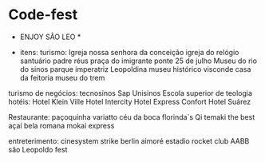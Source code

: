 # Code-fest
* ENJOY SÂO LEO *






* itens:
  turismo:
Igreja nossa senhora da conceição 
igreja do relógio
santuário padre réus
praça do imigrante
ponte 25 de julho
Museu do rio do sinos
parque imperatriz Leopoldina
museu histórico visconde
casa da feitoria
museu do trem

turismo de negócios:
tecnosinos
Sap
Unisinos
Escola superior de teologia
hotéis:
Hotel Klein Ville
Hotel Intercity
Hotel Express Confort
Hotel Suárez

Restaurante:
paçoquinha
variatto
céu da boca
florinda`s
Qi temaki
the best açaí
bela romana
mokai express

entreterimento:
cinesystem
strike berlin
aimoré estadio
rocket club
AABB
são Leopoldo fest









